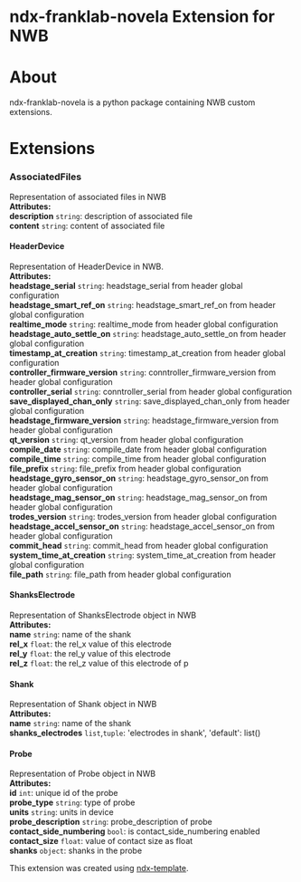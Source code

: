 # ndx-franklab-novela Extension for NWB

# About
ndx-franklab-novela is a python package containing NWB custom extensions.

# Extensions

### AssociatedFiles
Representation of associated files in NWB <br>
**Attributes:** <br>
    **description**  `string`: description of associated file <br>
    **content**  `string`: content of associated file <br>

#### HeaderDevice
Representation of HeaderDevice in NWB. <br>
**Attributes:** <br>
    **headstage_serial**  `string`: headstage_serial from header global configuration <br>
    **headstage_smart_ref_on**  `string`: headstage_smart_ref_on from header global configuration <br>
    **realtime_mode**  `string`: realtime_mode from header global configuration <br>
    **headstage_auto_settle_on**  `string`: headstage_auto_settle_on from header global configuration <br>
    **timestamp_at_creation**  `string`: timestamp_at_creation from header global configuration <br>
    **controller_firmware_version**  `string`: conntroller_firmware_version from header global configuration <br>
    **controller_serial**  `string`: conntroller_serial from header global configuration <br>
    **save_displayed_chan_only**  `string`: save_displayed_chan_only from header global configuration <br>
    **headstage_firmware_version**  `string`: headstage_firmware_version from header global configuration <br>
    **qt_version**  `string`: qt_version from header global configuration <br>
    **compile_date**  `string`: compile_date from header global configuration <br>
    **compile_time**  `string`: compile_time from header global configuration <br>
    **file_prefix**  `string`: file_prefix from header global configuration <br>
    **headstage_gyro_sensor_on**  `string`: headstage_gyro_sensor_on from header global configuration <br>
    **headstage_mag_sensor_on**  `string`: headstage_mag_sensor_on from header global configuration <br>
    **trodes_version**  `string`: trodes_version from header global configuration <br>
    **headstage_accel_sensor_on**  `string`: headstage_accel_sensor_on from header global configuration <br>
    **commit_head**  `string`: commit_head from header global configuration <br>
    **system_time_at_creation**  `string`: system_time_at_creation from header global configuration <br>
    **file_path**  `string`: file_path from header global configuration <br>

#### ShanksElectrode
Representation of ShanksElectrode object in NWB <br>
**Attributes:** <br>
    **name**  `string`: name of the shank <br>
    **rel_x**  `float`: the rel_x value of this electrode <br>
    **rel_y**  `float`: the rel_y value of this electrode <br>
    **rel_z**  `float`: the rel_z value of this electrode of p

#### Shank
Representation of Shank object in NWB <br>
**Attributes:** <br>
    **name**  `string`: name of the shank <br>
    **shanks_electrodes**  `list`,`tuple`:  'electrodes in shank', 'default': list() <br>

#### Probe
Representation of Probe object in NWB <br>
**Attributes:** <br>
    **id**  `int`: unique id of the probe <br>
    **probe_type**  `string`: type of probe <br>
    **units**  `string`: units in device <br>
    **probe_description**  `string`: probe_description of probe <br>
    **contact_side_numbering**  `bool`: is contact_side_numbering enabled <br>
    **contact_size**  `float`: value of contact size as float <br>
    **shanks**  `object`: shanks in the probe <br>

This extension was created using [ndx-template](https://github.com/nwb-extensions/ndx-template).
